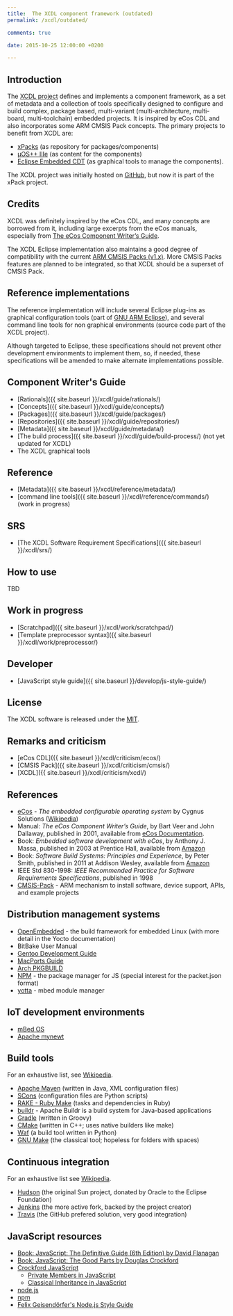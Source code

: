 ```yaml
---
title:  The XCDL component framework (outdated)
permalink: /xcdl/outdated/

comments: true

date: 2015-10-25 12:00:00 +0200

---
```


## Introduction

The [XCDL project](https://xpack.github.io/xcdl/outdated) defines and implements a component framework, as a set of metadata and a collection of tools specifically designed to configure and build complex, package based, multi-variant (multi-architecture, multi-board, multi-toolchain) embedded projects. It is inspired by eCos CDL and also incorporates some ARM CMSIS Pack concepts. The primary projects to benefit from XCDL are:

- [xPacks](https://github.com/xpacks/) (as repository for packages/components)
- [µOS++ IIIe](https://github.com/micro-os-plus/) (as content for the components)
- [Eclipse Embedded CDT](https://github.com/eclipse-embed-cdt/)  (as graphical tools to manage the components).

The XCDL project was initially hosted on [GitHub](https://github.com/xcdl/),
but now it is part of the xPack project.

## Credits

XCDL was definitely inspired by the eCos CDL, and many concepts are borrowed from it, including large excerpts from the eCos manuals, especially from [The eCos Component Writer’s Guide](https://ecos.sourceware.org/docs-2.0/cdl-guide/cdl-guide.html).

The XCDL Eclipse implementation also maintains a good degree of compatibility with the current [ARM CMSIS Packs (v1.x)](https://www.keil.com/pack/doc/CMSIS/Pack/html/index.html). More CMSIS Packs features are planned to be integrated, so that XCDL should be a superset of CMSIS Pack.

## Reference implementations

The reference implementation will include several Eclipse plug-ins as graphical configuration tools (part of [GNU ARM Eclipse](https://gnuarmeclipse.github.io/)), and several command line tools for non graphical environments (source code part of the XCDL project).

Although targeted to Eclipse, these specifications should not prevent other development environments to implement them, so, if needed, these specifications will be amended to make alternate implementations possible.

## Component Writer's Guide

- [Rationals]({{ site.baseurl }}/xcdl/guide/rationals/)
- [Concepts]({{ site.baseurl }}/xcdl/guide/concepts/)
- [Packages]({{ site.baseurl }}/xcdl/guide/packages/)
- [Repositories]({{ site.baseurl }}/xcdl/guide/repositories/)
- [Metadata]({{ site.baseurl }}/xcdl/guide/metadata/)
- [The build process]({{ site.baseurl }}/xcdl/guide/build-process/) (not yet updated for XCDL)
- The XCDL graphical tools

## Reference

- [Metadata]({{ site.baseurl }}/xcdl/reference/metadata/)
- [command line tools]({{ site.baseurl }}/xcdl/reference/commands/) (work in progress)

## SRS

- [The XCDL Software Requirement Specifications]({{ site.baseurl }}/xcdl/srs/)

## How to use

TBD

## Work in progress

- [Scratchpad]({{ site.baseurl }}/xcdl/work/scratchpad/)
- [Template preprocessor syntax]({{ site.baseurl }}/xcdl/work/preprocessor/)

## Developer

- [JavaScript style guide]({{ site.baseurl }}/develop/js-style-guide/)

## License

The XCDL software is released under the [MIT](https://opensource.org/licenses/MIT).

## Remarks and criticism

- [eCos CDL]({{ site.baseurl }}/xcdl/criticism/ecos/)
- [CMSIS Pack]({{ site.baseurl }}/xcdl/criticism/cmsis/)
- [XCDL]({{ site.baseurl }}/xcdl/criticism/xcdl/)

## References

- [eCos](https://ecos.sourceware.org/) - _The embedded configurable operating system_ by Cygnus Solutions ([Wikipedia](https://en.wikipedia.org/wiki/ECos))
- Manual: _The eCos Component Writer’s Guide_, by Bart Veer and John Dallaway, published in 2001, available from [eCos Documentation](https://ecos.sourceware.org/docs-3.0/).
- Book: _Embedded software development with eCos_, by Anthony J. Massa, published in 2003 at Prentice Hall, available from [Amazon](https://www.amazon.com/Embedded-Software-Development-Anthony-Massa/dp/0130354732)
- Book: _Software Build Systems: Principles and Experience_, by Peter Smith, published in 2011 at Addison Wesley, available from [Amazon](https://www.amazon.com/Software-Build-Systems-Principles-Experience/dp/0321717287)
- IEEE Std 830-1998: _IEEE Recommended Practice for Software Requirements Specifications_, published in 1998
- [CMSIS-Pack](https://www.keil.com/pack/doc/CMSIS/Pack/html/index.html) - ARM mechanism to install software, device support, APIs, and example projects

## Distribution management systems

- [OpenEmbedded](https://www.openembedded.org/wiki/Main_Page) - the build framework for embedded Linux (with more detail in the Yocto documentation)
- BitBake User Manual
- [Gentoo Development Guide](https://devmanual.gentoo.org/index.html)
- [MacPorts Guide](https://guide.macports.org/)
- [Arch PKGBUILD](https://wiki.archlinux.org/index.php/PKGBUILD)
- [NPM](https://www.npmjs.com) - the package manager for JS (special interest for the packet.json format)
- [yotta](https://yottadocs.mbed.com) - mbed module manager

## IoT development environments

- [mBed OS](https://www.mbed.com/en/development/mbed-os/#)
- [Apache mynewt](https://mynewt.apache.org)

## Build tools

For an exhaustive list, see [Wikipedia](https://en.wikipedia.org/wiki/List_of_build_automation_software).

- [Apache Maven](https://maven.apache.org/) (written in Java, XML configuration files)
- [SCons](https://scons.org/) (configuration files are Python scripts)
- [RAKE - Ruby Make](https://github.com/ruby/rake) (tasks and dependencies in Ruby)
- [buildr](https://buildr.apache.org) - Apache Buildr is a build system for Java-based applications
- [Gradle](https://gradle.org/) (written in Groovy)
- [CMake](https://www.cmake.org/) (written in C++; uses native builders like make)
- [Waf](https://github.com/waf-project/waf) (a build tool written in Python)
- [GNU Make](https://www.gnu.org/software/make/) (the classical tool; hopeless for folders with spaces)

## Continuous integration

For an exhaustive list see [Wikipedia](https://en.wikipedia.org/wiki/Comparison_of_continuous_integration_software).

- [Hudson](https://www.eclipse.org/hudson/) (the original Sun project, donated by Oracle to the Eclipse Foundation)
- [Jenkins](https://jenkins-ci.org/) (the more active fork, backed by the project creator)
- [Travis](https://travis-ci.org) (the GitHub prefered solution, very good integration)

## JavaScript resources

- [Book: JavaScript: The Definitive Guide (6th Edition) by David Flanagan](https://www.amazon.com/JavaScript-Definitive-Guide-Activate-Guides/dp/0596805527/)
- [Book: JavaScript: The Good Parts by Douglas Crockford](https://www.amazon.com/JavaScript-Good-Parts-Douglas-Crockford/dp/0596517742/)
- [Crockford JavaScript](https://www.crockford.com/javascript/)
  - [Private Members in JavaScript](https://www.crockford.com/javascript/private.html)
  - [Classical Inheritance in JavaScript](https://javascript.crockford.com/inheritance.html)
- [node.js](https://nodejs.org/en/)
- [npm](https://www.npmjs.com/)
- [Felix Geisendörfer's Node.js Style Guide](https://github.com/felixge/node-style-guide)

